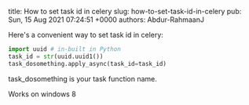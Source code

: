 title: How to set task id in celery
slug: how-to-set-task-id-in-celery
pub: Sun, 15 Aug 2021 07:24:51 +0000
authors: Abdur-RahmaanJ

Here's a convenient way to set task id in celery:


```python
import uuid # in-built in Python
task_id = str(uuid.uuid1())
task_dosomething.apply_async(task_id=task_id) 

```


task\_dosomething is your task function name.

Works on windows 8

